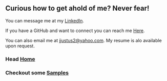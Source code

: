 ## Curious how to get ahold of me? Never fear!

You can message me at my [LinkedIn](https://www.linkedin.com/in/joshua-justus/).

If you have a GitHub and want to connect you can reach me [Here](https://github.com/jdjustus94).

You can also email me at jjustus2@yahoo.com.
My resume is alo available upon request.

### Head [Home](./README.md)
### Checkout some [Samples](./samples.md)
